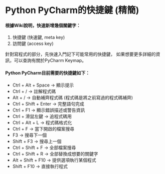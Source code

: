 Python PyCharm的快捷鍵 (精簡)
==========================

#### 根據Wiki說明，快速新增幾個關鍵字：
1. 快捷鍵 (快速鍵, meta key)
2. 訪問鍵 (access key)

針對寫程式的部分，先快速入門記下可能常用的快捷鍵，
如果想要更多詳細的資訊，可以查詢有關於PyCharm Keymap。

#### Python PyCharm目前需要的快捷鍵如下：
+ Ctrl + Alt + Space -> 顯示提示
+ Ctrl + / -> 註解程式碼
+ Alt + / -> 自動補齊程式碼 (程式碼是將之前寫過的程式碼補齊)
+ Ctrl + Shift + Enter -> 完整語句完成
+ Ctrl + F1 -> 顯示錯誤描述或警告資訊
+ Ctrl + 滑鼠左鍵 -> 追程式碼用
+ Ctrl +  Alt + L -> 程式碼格式化
+ Ctrl + F -> 當下開啟的檔案搜尋
+ F3 -> 搜尋下一個
+ Shift + F3 -> 搜尋上一個
+ Ctrl + Shift + F -> 全部檔案搜尋
+ Ctrl + Shift + R -> 全部替換成想要的關鍵字
+ Alt + Shift + F10 -> 提供選項執行某個程式
+ Shift + F10 -> 直接執行程式